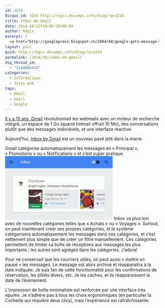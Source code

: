 ```yaml
---
id: 3234
disqus_id: 3234 http://regis.decamps.info/blog/?p=3234
title: Inbox de Gmail
date: 2014-10-22T19:05:10+00:00
author: Régis
excerpt: |
  <a href="http://googlepress.blogspot.ch/2004/04/google-gets-message-launches-gmail.html" title="Announce the Gmail, le 1er Avril 2004.">Il y a 10 ans, Gmail</a> révolutionnait les webmails. Aujourd'hui, <a href="http://googleblog.blogspot.com/2014/10/an-inbox-that-works-for-you.html">Inbox by Gmail</a> est un nouveau pavé jeté dans la marre.
layout: post
guid: http://regis.decamps.info/blog/?p=3234
permalink: /2014/10/inbox-de-gmail/
dsq_thread_id:
  - "3144886432"
categories:
  - Informatique
  - Sites web
tags:
  - Email
  - Gmail
  - Google
---
```

[Il y a 10 ans, Gmail](http://googlepress.blogspot.ch/2004/04/google-gets-message-launches-gmail.html "Announce the Gmail, le 1er Avril 2004.") révolutionnait les webmails avec un moteur de recherche intégré, un espace de 1 Go (quand hotmail offrait 10 Mo), des conversations plutôt que des messages individuels, et une interface réactive.

Aujourd’hui, [Inbox by Gmail](http://googleblog.blogspot.com/2014/10/an-inbox-that-works-for-you.html) est un nouveau pavé jeté dans la marre.
  
<!--more-->

Gmail catégorise automatiquement les messages en « Principal », « Promotions » ou « Notifications » et c’est super pratique. [<img src="/blog/wp-content/uploads/2014/10/inbox_categories-350x207.gif" alt="Inbox categories" width="350" height="207" class="alignright size-medium wp-image-3239" />](/blog/wp-content/uploads/2014/10/inbox_categories.gif) Inbox va plus loin avec de nouvelles catégories telles que « Achats » ou « Voyages ». Surtout, on peut maintenant créer ses propres catégories, et le système catégorisera automatiquement les messages dans ces catégories, et c’est nettement plus simple que de créer un filtre manuellement. Ces catégories permettent de limiter sa boîte de réceptions aux messages les plus importants ; les autres sont agrégés dans les catégories. J’adore!

Pour ne conservait que les courriers utiles, on peut aussi « mettre en pause » les messages. Le message est alors archivé et réapparaîtra à la date indiquée. Je suis fan de cette fonctionnalité pour les confirmations de réservation, les billets divers, etc. Je les caches, et ils réapparaissent la date de l’événement.

L’impression de boîte minimaliste est renforcée par une interface très épurée. Je n’adhère pas à tous les choix ergonomiques (en particulier la Corbeille qui requière deux clics), mais l’expérience est rafraîchissante.
